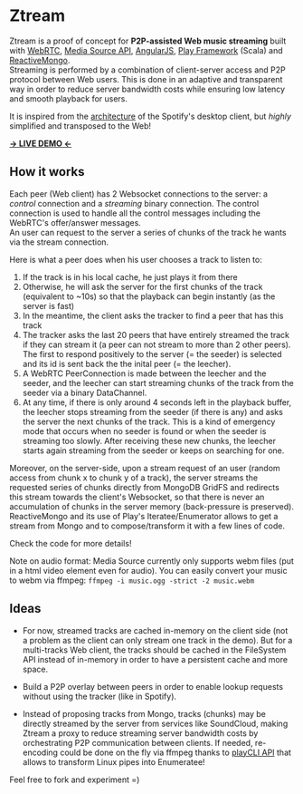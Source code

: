 # Ztream

Ztream is a proof of concept for **P2P-assisted Web music streaming** built with [WebRTC](http://www.webrtc.org/), [Media Source API](https://dvcs.w3.org/hg/html-media/raw-file/tip/media-source/media-source.html), [AngularJS](http://angularjs.org/), [Play Framework](http://www.playframework.com/) (Scala) and [ReactiveMongo](http://reactivemongo.org/).  
Streaming is performed by a combination of client-server access and P2P protocol between Web users. This is done in an 
adaptive and transparent way in order to reduce server bandwidth costs while ensuring low latency and smooth playback for users.

It is inspired from the [architecture](http://www.csc.kth.se/~gkreitz/spotify-p2p10/spotify-p2p10.pdf) of the Spotify's desktop client, but *highly* simplified and transposed to the Web!

**[-> LIVE DEMO <-](http://ztream.atamborrino.cloudbees.net/)**

## How it works

Each peer (Web client) has 2 Websocket connections to the server: a *control* connection and a *streaming* binary connection. The control connection is used to handle all the control messages including the WebRTC's offer/answer messages.  
An user can request to the server a series of chunks of the track he wants via the stream connection.

Here is what a peer does when his user chooses a track to listen to:

1. If the track is in his local cache, he just plays it from there
2. Otherwise, he will ask the server for the first chunks of the track (equivalent to ~10s) so that the playback can begin instantly (as the server is fast)
3. In the meantime, the client asks the tracker to find a peer that has this track
4. The tracker asks the last 20 peers that have entirely streamed the track if they can stream it (a peer can not stream to more than 2 other peers). The first to respond positively to the server (= the seeder) is selected and its id is sent back the the inital peer (= the leecher).
5. A WebRTC PeerConnection is made between the leecher and the seeder, and the leecher can start streaming chunks of the track from the seeder via a binary DataChannel.
6. At any time, if there is only around 4 seconds left in the playback buffer, the leecher stops streaming from the seeder (if there is any) and asks the server the next chunks of the track. This is a kind of emergency mode that occurs when no seeder is found or when the seeder is streaming too slowly. After receiving these new chunks, the leecher starts again streaming from the seeder or keeps on searching for one.

Moreover, on the server-side, upon a stream request of an user (random access from chunk x to chunk y of a track), the server streams the requested series of chunks directly from MongoDB GridFS and redirects this stream towards the client's Websocket, so that there is never an accumulation of chunks in the server memory (back-pressure is preserved). ReactiveMongo and its use of Play's Iteratee/Enumerator allows to get a stream from Mongo and to compose/transform it with a few lines of code.

Check the code for more details!

Note on audio format: Media Source currently only supports webm files (put in a html video element even for audio). You can easily convert your music to webm via ffmpeg:
```ffmpeg -i music.ogg -strict -2 music.webm```

## Ideas

* For now, streamed tracks are cached in-memory on the client side (not a problem as the client can only stream one track in the demo). But for a multi-tracks Web client, the tracks should be cached in the FileSystem API instead of in-memory in order to have a persistent cache and more space.

* Build a P2P overlay between peers in order to enable lookup requests without using the tracker (like in Spotify).

* Instead of proposing tracks from Mongo, tracks (chunks) may be directly streamed by the server from services like SoundCloud, making Ztream a proxy to reduce streaming server bandwidth costs by orchestrating P2P communication between clients. If needed, re-encoding could be done on the fly via ffmpeg thanks to [playCLI API](https://github.com/gre/playCLI) that allows to transform Linux pipes into Enumeratee!


Feel free to fork and experiment =)
